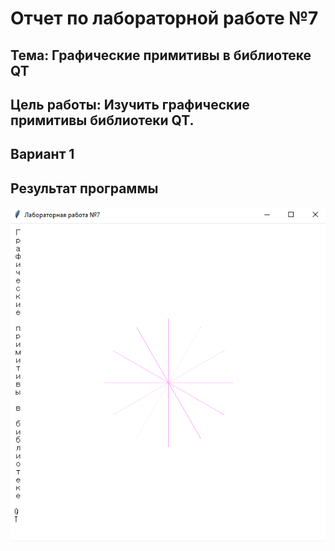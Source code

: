 # Отчет по лабораторной работе №7

## Тема: Графические примитивы в библиотеке QT

## Цель работы: Изучить графические примитивы библиотеки QT.

## Вариант 1

## Результат программы

![image](./images/snejinka.png)
